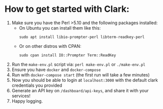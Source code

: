 # How to get started with Clark:
1. Make sure you have the Perl >5.10 and the following packages installed:
    - On Ubuntu you can install them like this:
        ```
        sudo apt install libio-prompter-perl libterm-readkey-perl
        ```
    - Or on other distros with CPAN:
        ```
        sudo cpan install IO::Prompter Term::ReadKey
        ```
2. Run the `make-env.pl` script via: `perl make-env.pl` or `./make-env.pl`
3. Ensure you have `docker` and `docker-compose`
4. Run with `docker-compose start` (the first run will take a few minutes)
5. Now you should be able to login at `localhost:3000` with the default clark credentials you provided
6. Generate an API key on `/dashboard/api-keys`, and share it with your services!
7. Happy logging.